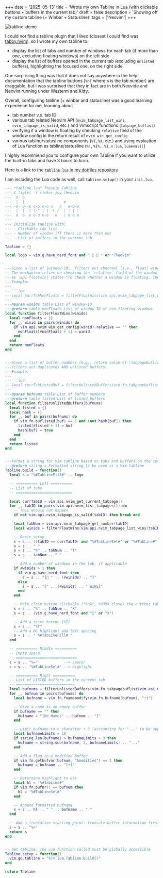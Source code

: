 +++
date = '2025-05-13'
title = 'Wrote my own Tabline in Lua (with clickable buttons + buffers in the current tab)'
draft = false
description = 'Showing off my custom tabline (+ Winbar + Statusline)'
tags = ['Neovim']
+++

![tabline-demo](/images/2025-05-13-tabline-in-lua/tabline-demo.gif)

I could not find a tabline plugin that I liked (closest I could find was [tabby.nvim](https://github.com/nanozuki/tabby.nvim)), so I wrote my own tabline to:

- display the list of tabs and number of windows for each tab (if more than one, excluding floating windows) on the left side
- display the list of buffers opened in the current tab (excluding `unlisted` buffers), highlighting the focused one, on the right side

One surprising thing was that it does not say anywhere in the help documentation that the tabline buttons (`%nT` where `n` is the tab number) are draggable, but I was surprised that they in fact are in both Neovide and Neovim running under Wezterm and Kitty.

Overall, configuring tabline (+ winbar and statusline) was a good learning experience for me, learning about

- tab number v.s. tab ID
- various tab related Neovim API (`nvim_tabpage_list_wins`, `nvim_tabpage_is_valid`,  etc.) and Vimscript functions (`tabpage_buflist`)
- verifying if a window is floating by checking `relative` field of the window config in the return result of `nvim_win_get_config`
- various tabline/statusline components (`%T`, `%X`, etc.) and using evaluation of Lua function as tabline/statusline (`%!`, `%{%..%}`, `v:lua`, `luaeval()`)

I highly recommend you to configure your own Tabline if you want to utilize the built-in tabs and have 3 hours to burn.

Here is a link to the [`tabline.lua` in my dotfiles repository](https://github.com/theopn/dotfiles/blob/main/nvim/.config/nvim/lua/ui/tabline.lua)

I am including the Lua code as well, call `tabline.setup()` in your `init.lua`.

```lua
--- *tabline.lua* Theovim Tabline
--- $ figlet -f tinker-joy theovim
---  o  o
---  |  |                  o
--- -o- O--o o-o o-o o   o   o-O-o
---  |  |  | |-' | |  \ /  | | | |
---  o  o  o o-o o-o   o   | o o o
---
--- Initialize tabline with:
--- - Clickable tab list
--- - Number of window iff there is more than one
--- - List of buffers in the current tab

Tabline = {}

local logo = vim.g.have_nerd_font and " 󰬛  " or "Theovim"


---Given a list of |window-ID|, filters out abnormal (i.e., float) windows.
---The mechanism relies on checking the `relative` field of the window config (|api-win_config|),
---as |api-floatwin| states "To check whether a window is floating, check whether `relative` option ... is non-empty."
---Example:
---
---```lua
---local currTabNonFloats = filterFloatWins(vim.api.nvim_tabpage_list_wins(0))
---```
---@param winids table List of window-iD
---@return table nonFloats List of window-ID of non-floating windows
local function filterFloatWins(winids)
  local nonFloats = {}
  for _, winid in pairs(winids) do
    if vim.api.nvim_win_get_config(winid).relative == "" then
      nonFloats[#nonFloats + 1] = winid
    end
  end
  return nonFloats
end


---Given a list of buffer numbers (e.g., return value of |tabpagebuflist()|),
---filters out duplicates AND unlisted buffers.
---Example:
---
---```lua
---local currTabListedBuf = filterUnlistedBuffers(vim.fn.tabpagebuflist())
---````
---@param bufnums table List of buffer numbers
---@return table listed List of listed buffers
local function filterUnlistedBuffers(bufnums)
  local listed = {}
  local hash = {}
  for _, buf in pairs(bufnums) do
    if vim.fn.buflisted(buf) == 1 and (not hash[buf]) then
      listed[#listed + 1] = buf
      hash[buf] = true
    end
  end
  return listed
end


---Format a string for Vim tabline based on tabs and buffers on the current tab
---@return string s Formatted string to be used as a Vim tabline
Tabline.build = function()
  local s = "%#TabLineFill#" .. logo

  -- ========== Left ==========
  -- List of tabs
  -- ==========================

  local currTabID = vim.api.nvim_get_current_tabpage()
  for _, tabID in pairs(vim.api.nvim_list_tabpages()) do
    -- This should not happen
    if not vim.api.nvim_tabpage_is_valid(tabID) then break end

    local tabNum = vim.api.nvim_tabpage_get_number(tabID)
    local winids = filterFloatWins(vim.api.nvim_tabpage_list_wins(tabID))

    -- Basic setup
    s = s .. ((tabID == currTabID) and "%#TabLineSel#" or "%#TabLine#") --> diff hl for active and inactive tabs
    s = s .. " "                                                        --> Left margin/separator
    s = s .. "%" .. tabNum .. "T"                                       --> make tab clickable (%nT)
    s = s .. tabNum .. " "                                              --> Tab index

    -- Add a number of windows in the tab, if applicable
    if #winids > 1 then
      if vim.g.have_nerd_font then
        s = s .. "[ " .. (#winids) .. "]"
      else
        s = s .. "[" .. (#winids) .. " WINS]"
      end
    end

    -- Make close button clickable ("%nX", %999X closes the current tab)
    s = s .. "%" .. tabNum .. "X"
    s = s .. (vim.g.have_nerd_font and "" or "X")

    -- Add a reset button (%T)
    s = s .. "%T"
    -- Add a BG highlight and left spacing
    s = s .. " %#TabLineFill# "
  end

  -- ========== Middle ==========
  -- Empty space
  -- ============================
  s = s .. "%="            --> spacer
  s = s .. "%#TabLineSel#" --> highlight

  -- ========== Right ==========
  -- List of LISTED buffers in the current tab
  -- ===========================
  local bufnums = filterUnlistedBuffers(vim.fn.tabpagebuflist(vim.api.nvim_tabpage_get_number(currTabID)))
  for _, bufnum in pairs(bufnums) do
    local bufname = vim.fn.fnamemodify(vim.fn.bufname(bufnum), ":t")

    -- Give a name to an empty buffer
    if bufname == "" then
      bufname = "[No Name:" .. bufnum .. "]"
    end

    -- Limit bufname to n character + 3 (accounting for "..." to be appended)
    local bufnameLimits = 18
    if string.len(bufname) > bufnameLimits + 3 then
      bufname = string.sub(bufname, 1, bufnameLimits) .. "..."
    end

    -- Add a flag to a modified buffer
    if vim.fn.getbufvar(bufnum, "&modified") == 1 then
      bufname = bufname .. "[+]"
    end

    -- Determine highlight to use
    local hl = "%#TabLine#"
    if vim.fn.bufnr() == bufnum then
      hl = "%#TabLineSel#"
    end

    -- Append formatted bufname
    s = s .. hl .. " " .. bufname .. " "
  end

  -- Add a truncation starting point: truncate buffer information first
  s = s .. "%<"
  return s
end


-- Set tabline. The Lua function called must be globally accessible
Tabline.setup = function()
  vim.go.tabline = "%!v:lua.Tabline.build()"
end

return Tabline
```

